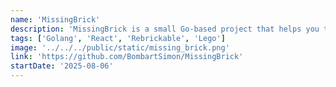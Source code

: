 ```yaml
---
name: 'MissingBrick'
description: 'MissingBrick is a small Go-based project that helps you track LEGO sets and the parts you are missing for each set. It uses the Rebrickable API to fetch set and part details and stores data locally in a SQLite database. The backend exposes a simple REST API you can use from a frontend, Bruno API client, or any HTTP tool.'
tags: ['Golang', 'React', 'Rebrickable', 'Lego']
image: '../../../public/static/missing_brick.png'
link: 'https://github.com/BombartSimon/MissingBrick'
startDate: '2025-08-06'
---
```

